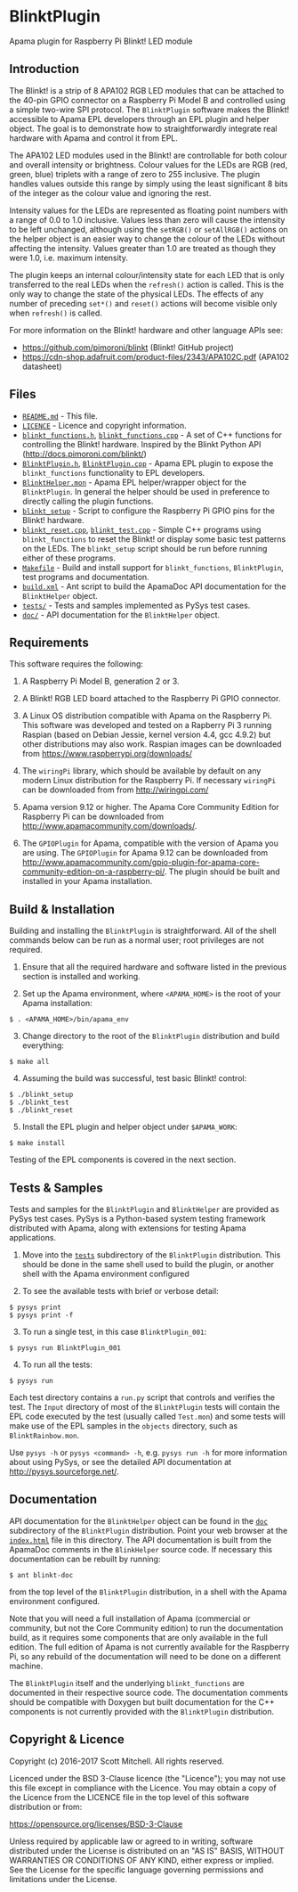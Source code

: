 # BlinktPlugin
Apama plugin for Raspberry Pi Blinkt! LED module


## Introduction

The Blinkt! is a strip of 8 APA102 RGB LED modules that can be attached to the 40-pin GPIO connector on a Raspberry Pi Model B and controlled using a simple two-wire SPI protocol. The `BlinktPlugin` software makes the Blinkt! accessible to Apama EPL developers through an EPL plugin and helper object. The goal is to demonstrate how to straightforwardly integrate real hardware with Apama and control it from EPL.

The APA102 LED modules used in the Blinkt! are controllable for both colour and overall intensity or brightness. Colour values for the LEDs are RGB (red, green, blue) triplets with a range of zero to 255 inclusive. The plugin handles values outside this range by simply using the least significant 8 bits of the integer as the colour value and ignoring the rest.

Intensity values for the LEDs are represented as floating point numbers with a range of 0.0 to 1.0 inclusive. Values less than zero will cause the intensity to be left unchanged, although using the `setRGB()` or `setAllRGB()` actions on the helper object is an easier way to change the colour of the LEDs without affecting the intensity. Values greater than 1.0 are treated as though they were 1.0, i.e. maximum intensity.

The plugin keeps an internal colour/intensity state for each LED that is only transferred to the real LEDs when the `refresh()` action is called. This is the only way to change the state of the physical LEDs. The effects of any number of preceding `set*()` and `reset()` actions will become visible only when `refresh()` is called.

For more information on the Blinkt! hardware and other language APIs see:
- https://github.com/pimoroni/blinkt (Blinkt! GitHub project)
- https://cdn-shop.adafruit.com/product-files/2343/APA102C.pdf (APA102 datasheet)


## Files

- [`README.md`](README.md) - This file.
- [`LICENCE`](LICENCE) - Licence and copyright information.
- [`blinkt_functions.h`](blinkt_functions.h), [`blinkt_functions.cpp`](blinkt_functions.cpp) - A set of C++ functions for controlling the Blinkt! hardware. Inspired by the Blinkt Python API (http://docs.pimoroni.com/blinkt/)
- [`BlinktPlugin.h`](BlinktPlugin.h), [`BlinktPlugin.cpp`](BlinktPlugin.cpp) - Apama EPL plugin to expose the `blinkt_functions` functionality to EPL developers.
- [`BlinktHelper.mon`](BlinktHelper.mon) - Apama EPL helper/wrapper object for the `BlinktPlugin`. In general the helper should be used in preference to directly calling the plugin functions.
- [`blinkt_setup`](blinkt_setup) - Script to configure the Raspberry Pi GPIO pins for the Blinkt! hardware.
- [`blinkt_reset.cpp`](blinkt_reset.cpp), [`blinkt_test.cpp`](blinkt_test.cpp) - Simple C++ programs using `blinkt_functions` to reset the Blinkt! or display some basic test patterns on the LEDs. The `blinkt_setup` script should be run before running either of these programs.
- [`Makefile`](Makefile) - Build and install support for `blinkt_functions`, `BlinktPlugin`, test programs and documentation.
- [`build.xml`](build.xml) - Ant script to build the ApamaDoc API documentation for the `BlinktHelper` object. 
- [`tests/`](tests) - Tests and samples implemented as PySys test cases.
- [`doc/`](doc) - API documentation for the `BlinktHelper` object.


## Requirements

This software requires the following:

1. A Raspberry Pi Model B, generation 2 or 3.

2. A Blinkt! RGB LED board attached to the Raspberry Pi GPIO connector.

3. A Linux OS distribution compatible with Apama on the Raspberry Pi. This software was developed and tested on a Rapberry Pi 3 running Raspian (based on Debian Jessie, kernel version 4.4, gcc 4.9.2) but other distributions may also work. Raspian images can be downloaded from https://www.raspberrypi.org/downloads/

4. The `wiringPi` library, which should be available by default on any modern Linux distribution for the Raspberry Pi. If necessary `wiringPi` can be downloaded from from http://wiringpi.com/

5. Apama version 9.12 or higher. The Apama Core Community Edition for Raspberry Pi can be downloaded from http://www.apamacommunity.com/downloads/.

6. The `GPIOPlugin` for Apama, compatible with the version of Apama you are using. The `GPIOPlugin` for Apama 9.12 can be downloaded from http://www.apamacommunity.com/gpio-plugin-for-apama-core-community-edition-on-a-raspberry-pi/. The plugin should be built and installed in your Apama installation.


## Build & Installation

Building and installing the `BlinktPlugin` is straightforward. All of the shell commands below can be run as a normal user; root privileges are not required.

1. Ensure that all the required hardware and software listed in the previous section is installed and working.

2. Set up the Apama environment, where `<APAMA_HOME>` is the root of your Apama installation:
  ```
  $ . <APAMA_HOME>/bin/apama_env
  ```

3. Change directory to the root of the `BlinktPlugin` distribution and build everything:
  ```
  $ make all
  ```
 
4. Assuming the build was successful, test basic Blinkt! control:
  ```
  $ ./blinkt_setup
  $ ./blinkt_test
  $ ./blinkt_reset
  ```

5. Install the EPL plugin and helper object under `$APAMA_WORK`:
  ```
  $ make install
  ```

Testing of the EPL components is covered in the next section.


## Tests & Samples

Tests and samples for the `BlinktPlugin` and `BlinktHelper` are provided as PySys test cases. PySys is a Python-based system testing framework distributed with Apama, along with extensions for testing Apama applications.

1. Move into the [`tests`](tests) subdirectory of the `BlinktPlugin` distribution. This should be done in the same shell used to build the plugin, or another shell with the Apama environment configured

2. To see the available tests with brief or verbose detail:
  ```
  $ pysys print
  $ pysys print -f
  ```
  
3. To run a single test, in this case `BlinktPlugin_001`:
  ```
  $ pysys run BlinktPlugin_001
  ```
  
4. To run all the tests:
  ```
  $ pysys run
  ```
  
Each test directory contains a `run.py` script that controls and verifies the test. The `Input` directory of most of the `BlinktPlugin` tests will contain the EPL code executed by the test (usually called `Test.mon`) and some tests will make use of the EPL samples in the `objects` directory, such as `BlinktRainbow.mon`.

Use `pysys -h` or `pysys <command> -h`, e.g. `pysys run -h` for more information about using PySys, or see the detailed API documentation at http://pysys.sourceforge.net/.


## Documentation

API documentation for the `BlinktHelper` object can be found in the [`doc`](doc) subdirectory of the `BlinktPlugin` distribution. Point your web browser at the [`index.html`](doc/index.html) file in this directory. The API documentation is built from the ApamaDoc comments in the `BlinkHelper` source code. If necessary this documentation can be rebuilt by running:

  ```
  $ ant blinkt-doc
  ```

from the top level of the `BlinktPlugin` distribution, in a shell with the Apama environment configured.

Note that you will need a full installation of Apama (commercial or community, but not the Core Community edition) to run the documentation build, as it requires some components that are only available in the full edition. The full edition of Apama is not currently available for the Raspberry Pi, so any rebuild of the documentation will need to be done on a different machine.

The `BlinktPlugin` itself and the underlying `blinkt_functions` are documented in their respective source code. The documentation comments should be compatible with Doxygen but built documentation for the C++ components is not currently provided with the `BlinktPlugin` distribution.


## Copyright & Licence

Copyright (c) 2016-2017 Scott Mitchell.
All rights reserved.

Licenced under the BSD 3-Clause licence (the "Licence"); you may not use this file except in compliance with the Licence. You may obtain a copy of the Licence from the LICENCE file in the top level of this software distribution or from:

https://opensource.org/licenses/BSD-3-Clause

Unless required by applicable law or agreed to in writing, software distributed under the License is distributed on an "AS IS" BASIS, WITHOUT WARRANTIES OR CONDITIONS OF ANY KIND, either express or implied.  See the License for the specific language governing permissions and limitations under the License.
